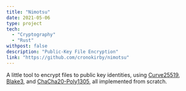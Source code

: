 ```yaml
---
title: "Nimotsu"
date: 2021-05-06
type: project
tech:
  - "Cryptography"
  - "Rust"
withpost: false
description: "Public-Key File Encryption"
link: "https://github.com/cronokirby/nimotsu"
---
```


A little tool to encrypt files to public key identities, using
[Curve25519](https://tools.ietf.org/html/rfc8031),
[Blake3](https://github.com/BLAKE3-team/BLAKE3), and
[ChaCha20-Poly1305](https://tools.ietf.org/html/rfc7539), all
implemented from scratch.
